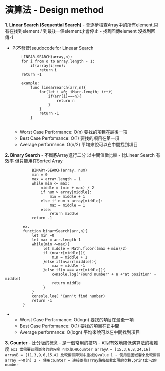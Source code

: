 # 演算法 - Design method
**1. Linear Search (Sequential Search)**
    - 會逐步檢查Array中的所有element,只有在找到element / 到最後一個element才會停止
    - 找到回傳element 沒找到回傳-1
- P(不發音)seudocode for Lineaar Search
    ```
        LINEAR-SEARCH(array,n):
        for i from o to array.length - 1:
            if(array[i]==n):
                return i
        return -1
        
        example:
            func linearSearch(arr,n){
                for(let i =0; iMarr.length; i++){
                    if(arr[i]===n){
                        return n
                    }
                }
                return -1
            }
        
    ```
    - Worst Case Performance: O(n) 要找的項目在最後一項
    - Best Case Performance: O(1) 要找的項目在第一項
    - Average performance: O(n/2) 平均來說可以在中間找到項目

**2. Binary Search**
    - 不斷將Array進行二分 以中間值做比較
    - 比Linear Search 有效率 但只能用在Sorted Array
    
```
            BINARY-SEARCH(array, num)
            min = 0
            max = array.length – 1
            while min <= max:
                middle = (min + max) / 2
                if num > array[middle]:
                    min = middle + 1
                else if num < array[middle]:
                    max = middle – 1
                else:
                    return middle
            return -1

        ex.
        function binarySearch(arr,n){
            let min =0
            let max = arr.length-1
            while(min <=max){
                 let middle = Math.floor((max + min)/2)
                 if (n>arr[middle]){
                     min = middle + 1
                 }else if(n<arr[middle]){
                     max = middle -1
                 }else if(n === arr[middle]){
                     console.log('Found number' + n +"at position" + middle)
                     return middle
                 }
            }
            console.log( 'Cann't find nunber)
            return -1
        }
```
-
    - Worst Case Performance: O(logn) 要找的項目在最後一項
    - Best Case Performance: O(1) 要找的項目在正中間
    - Average performance: O(logn) 平均來說可以在中間找到項目
    
**3. Counter**
    - 比分版的概念
    - 是一個常用的技巧
    - 可以有效地降低演算法的複雜度
    ```
        ex1 當需要迴圈嵌套的的時候 可以使用Counter
        arrayA = [15,3,6,8,24,16]
        arrayB = [11,3,9,6,15,8]
        比較兩個陣列中重複的value
        1 - 使用迴圈嵌套來比較兩個array =>O(n)
        2 - 使用counter = 連接兩條array路每個數出現的次數,print出>2的number
    ```